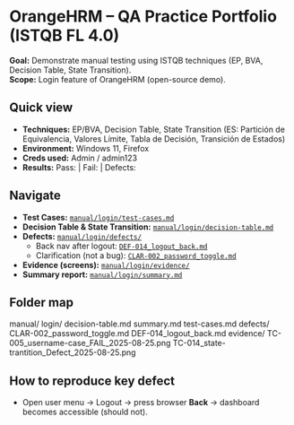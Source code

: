 # OrangeHRM – QA Practice Portfolio (ISTQB FL 4.0)

**Goal:** Demonstrate manual testing using ISTQB techniques (EP, BVA, Decision Table, State Transition).  
**Scope:** Login feature of OrangeHRM (open-source demo).

## Quick view
- **Techniques:** EP/BVA, Decision Table, State Transition (ES: Partición de Equivalencia, Valores Límite, Tabla de Decisión, Transición de Estados)
- **Environment:** Windows 11, Firefox
- **Creds used:** Admin / admin123
- **Results:** Pass: <X> | Fail: <Y> | Defects: <Z>

## Navigate
- **Test Cases:** [`manual/login/test-cases.md`](manual/login/test-cases.md)
- **Decision Table & State Transition:** [`manual/login/decision-table.md`](manual/login/decision-table.md)
- **Defects:** [`manual/login/defects/`](manual/login/defects/)
  - Back nav after logout: [`DEF-014_logout_back.md`](manual/login/defects/DEF-014_logout_back.md)
  - Clarification (not a bug): [`CLAR-002_password_toggle.md`](manual/login/defects/CLAR-002_password_toggle.md)
- **Evidence (screens):** [`manual/login/evidence/`](manual/login/evidence/)
- **Summary report:** [`manual/login/summary.md`](manual/login/summary.md)

## Folder map

manual/
login/
decision-table.md
summary.md
test-cases.md
defects/
CLAR-002_password_toggle.md
DEF-014_logout_back.md
evidence/
TC-005_username-case_FAIL_2025-08-25.png
TC-014_state-trantition_Defect_2025-08-25.png


## How to reproduce key defect
- Open user menu → Logout → press browser **Back** → dashboard becomes accessible (should not).
